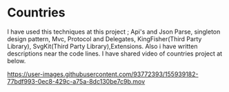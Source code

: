 # Countries
I have used this techniques at this project ; Api's and Json Parse, singleton design pattern, Mvc, Protocol and Delegates, KingFisher(Third Party Library), SvgKit(Third Party Library),Extensions. 
Also i have written descriptions near the code lines.
I have shared video of countries project at below.






https://user-images.githubusercontent.com/93772393/155939182-77bdf993-0ec8-429c-a75a-8dc130be7c9b.mov


